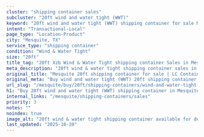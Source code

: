 ```yaml
---
cluster: "shipping container sales"
subcluster: "20ft wind and water tight (WWT)"
keyword: "20ft wind and water tight (WWT) shipping container for sale Mesquite, TX"
intent: "Transactional-Local"
page_type: "Location-Product"
city: "Mesquite, TX"
service_type: "shipping container"
condition: "Wind & Water Tight"
size: "20ft"
title_tag: "20ft Xzb Wind & Water Tight shipping container Sales in Mesquite | LC Container"
meta_description: "20ft wind & water tight shipping container sales in Mesquite. Fast delivery, competitive pricing. Serving shipping containers area. Quote ID: I1B. Call (214) 524-4168 for your free quote today."
original_title: "Mesquite 20ft shipping container for sale | LC Container"
original_meta: "Buy wind and water tight (WWT) 20ft shipping container sale with local delivery in Mesquite, TX. LC Container — local Since 2003. Request a fast quote today."
url_slug: "/mesquite/buy/20ft/shipping-containers/wind-and-water-tight-wwt"
h1: "Buy 20ft wind and water tight (WWT) shipping container in Mesquite"
internal_links: "/mesquite/shipping-containers/sales"
priority: 3
notes: ""
noindex: true
image_alt: "20ft wind & water tight shipping container available for delivery in Mesquite"
last_updated: "2025-10-20"
---
```


<!-- TODO: Add unique city/inventory copy, images, and internal links here. -->
